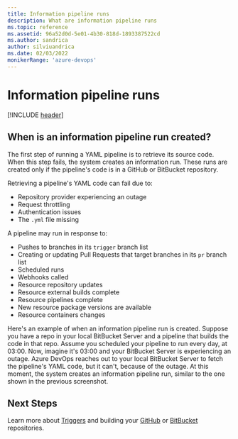 ```yaml
---
title: Information pipeline runs
description: What are information pipeline runs
ms.topic: reference
ms.assetid: 96a52d0d-5e01-4b30-818d-1893387522cd
ms.author: sandrica
author: silviuandrica
ms.date: 02/03/2022
monikerRange: 'azure-devops'
---
```


# Information pipeline runs

[!INCLUDE [header](../includes/information-run-include.md)]

## When is an information pipeline run created?

The first step of running a YAML pipeline is to retrieve its source code. When this step fails, the system creates an information run. These runs are created only if the pipeline's code is in a GitHub or BitBucket repository.

Retrieving a pipeline's YAML code can fail due to: 
- Repository provider experiencing an outage
- Request throttling
- Authentication issues
- The `.yml` file missing

A pipeline may run in response to:
- Pushes to branches in its `trigger` branch list
- Creating or updating Pull Requests that target branches in its `pr` branch list
- Scheduled runs
- Webhooks called
- Resource repository updates
- Resource external builds complete
- Resource pipelines complete
- New resource package versions are available
- Resource containers changes

Here's an example of when an information pipeline run is created. Suppose you have a repo in your local BitBucket Server and a pipeline that builds the code in that repo. Assume you scheduled your pipeline to run every day, at 03:00. Now, imagine it's 03:00 and your BitBucket Server is experiencing an outage. Azure DevOps reaches out to your local BitBucket Server to fetch the pipeline's YAML code, but it can't, because of the outage. At this moment, the system creates an information pipeline run, similar to the one shown in the previous screenshot.

## Next Steps

Learn more about [Triggers](../build/triggers.md) and building your [GitHub](../repos/github.md) or [BitBucket](../repos/bitbucket.md) repositories.
